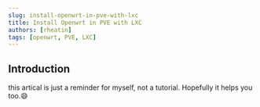 ```yaml
---
slug: install-openwrt-in-pve-with-lxc
title: Install Openwrt in PVE with LXC
authors: [rheatin]
tags: [openwrt, PVE, LXC]
---
```


## Introduction
this artical is just a reminder for myself, not a tutorial. Hopefully it helps you too.😄
